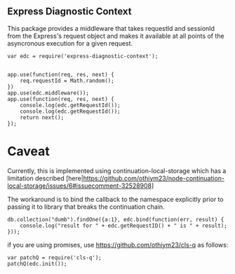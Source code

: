## Express Diagnostic Context

This package provides a middleware that takes requestId and sessionId from the Express's request object and makes it available 
at all points of the asyncronous execution for a given request.

```
var edc = require('express-diagnostic-context');


app.use(function(req, res, next) {
    req.requestId = Math.random();
})
app.use(edc.middleware());
app.use(function(req, res, next) {
    console.log(edc.getRequestId());
    console.log(edc.getRequestId());
    return next();
});
```

# Caveat

Currently, this is implemented using continuation-local-storage which has a limitation described [here|https://github.com/othiym23/node-continuation-local-storage/issues/6#issuecomment-32528908]

The workaround is to bind the callback to the namespace explicitly prior to passing it to library that breaks the continuation chain. 
```
db.collection("dumb").findOne({a:1}, edc.bind(function(err, result) {
    console.log("result for " + edc.getRequestID() + " is " + result);
}));
```

if you are using promises, use https://github.com/othiym23/cls-q as follows:

```
var patchQ = require('cls-q');
patchQ(edc.init());
```